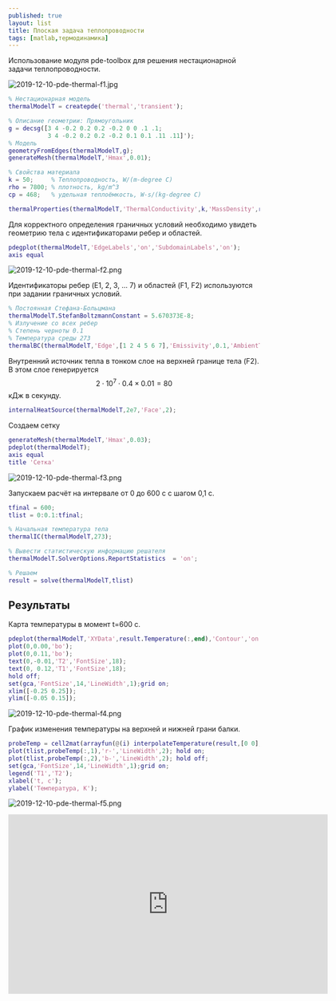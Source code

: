 ```yaml
---
published: true
layout: list
title: Плоская задача теплопроводности
tags: [matlab,термодинамика]
---
```


Использование модуля pde-toolbox для решения нестационарной задачи теплопроводности.

![2019-12-10-pde-thermal-f1.jpg]({{site.baseurl}}/assets/img/2019-12-10-pde-thermal-f1.jpg)

~~~matlab
% Нестационарная модель
thermalModelT = createpde('thermal','transient');

% Описание геометрии: Прямоугольник
g = decsg([3 4 -0.2 0.2 0.2 -0.2 0 0 .1 .1;
           3 4 -0.2 0.2 0.2 -0.2 0.1 0.1 .11 .11]');
% Модель
geometryFromEdges(thermalModelT,g);
generateMesh(thermalModelT,'Hmax',0.01);

% Свойства материала
k = 50;     % Теплопроводность, W/(m-degree C)
rho = 7800; % плотность, kg/m^3
cp = 468;   % удельная теплоёмкость, W-s/(kg-degree C)

thermalProperties(thermalModelT,'ThermalConductivity',k,'MassDensity',rho,'SpecificHeat',cp);

~~~

Для корректного определения граничных условий необходимо увидеть геометрию тела с идентификаторами ребер и областей. 

~~~matlab
pdegplot(thermalModelT,'EdgeLabels','on','SubdomainLabels','on');
axis equal
~~~

![2019-12-10-pde-thermal-f2.png]({{site.baseurl}}/assets/img/2019-12-10-pde-thermal-f2.png)

Идентификаторы ребер (E1, 2, 3, ... 7) и областей (F1, F2) используются при задании граничных условий.    

~~~matlab
% Постоянная Стефана-Больцмана
thermalModelT.StefanBoltzmannConstant = 5.670373E-8; 
% Излучение со всех ребер
% Степень черноты 0.1
% Температура среды 273 
thermalBC(thermalModelT,'Edge',[1 2 4 5 6 7],'Emissivity',0.1,'AmbientTemperature',273);
~~~

Внутренний источник тепла в тонком слое на верхней границе тела (F2). В этом слое генерируется $$2 \cdot 10^7 \cdot 0.4 \times 0.01 = 80 $$ кДж в секунду.

~~~matlab
internalHeatSource(thermalModelT,2e7,'Face',2);
~~~

Создаем сетку

~~~matlab
generateMesh(thermalModelT,'Hmax',0.03);
pdeplot(thermalModelT); 
axis equal
title 'Сетка'
~~~

![2019-12-10-pde-thermal-f3.png]({{site.baseurl}}/assets/img/2019-12-10-pde-thermal-f3.png)

Запускаем расчёт на интервале от 0 до 600 с с шагом 0,1 с. 

~~~matlab
tfinal = 600;
tlist = 0:0.1:tfinal;

% Начальная температура тела
thermalIC(thermalModelT,273);

% Вывести статистическую информацию решателя
thermalModelT.SolverOptions.ReportStatistics  = 'on';

% Решаем
result = solve(thermalModelT,tlist)
~~~

## Результаты

Карта температуры в момент t=600 c.

~~~matlab
pdeplot(thermalModelT,'XYData',result.Temperature(:,end),'Contour','on','ColorMap','hot'); hold on;
plot(0,0.00,'bo'); 
plot(0,0.11,'bo'); 
text(0,-0.01,'T2','FontSize',18);
text(0, 0.12,'T1','FontSize',18);
hold off;
set(gca,'FontSize',14,'LineWidth',1);grid on;
xlim([-0.25 0.25]);
ylim([-0.05 0.15]);
~~~

![2019-12-10-pde-thermal-f4.png]({{site.baseurl}}/assets/img/2019-12-10-pde-thermal-f4.png)

График изменения температуры на верхней и нижней грани балки.

~~~matlab
probeTemp = cell2mat(arrayfun(@(i) interpolateTemperature(result,[0 0],[0.11 0],i)',(1:length(tlist))','UniformOutput',false));
plot(tlist,probeTemp(:,1),'r-','LineWidth',2); hold on;
plot(tlist,probeTemp(:,2),'b-','LineWidth',2); hold off;
set(gca,'FontSize',14,'LineWidth',1);grid on;
legend('T1','T2');
xlabel('t, c');
ylabel('Температура, K');
~~~

![2019-12-10-pde-thermal-f5.png]({{site.baseurl}}/assets/img/2019-12-10-pde-thermal-f5.png)


<iframe width="640" height="360" src="https://www.youtube.com/embed/C9y7O58UQQQ" frameborder="0" allow="accelerometer; autoplay; encrypted-media; gyroscope; picture-in-picture" allowfullscreen></iframe>